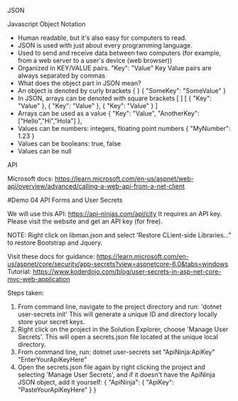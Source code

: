JSON 

Javascript Object Notation

- Human readable, but it's also easy for computers to read.
- JSON is used with just about every programming language. 
- Used to send and receive data between two computers (for example, from a web server to a user's device (web browser))
- Organized in KEY/VALUE pairs.
    "Key": "Value"
    Key Value pairs are always separated by commas
- What does the object part in JSON mean?
- An object is denoted by curly brackets { }
    {
        "SomeKey": "SomeValue"
    }
- In JSON, arrays can be denoted with square brackets [ ]
    [
        {
            "Key": "Value"
        },
        {
            "Key": "Value"
        },
        {
            "Key": "Value"
        }
    ]
- Arrays can be used as a value
        {
            "Key": "Value",
            "AnotherKey":["Hello","Hi","Hola"]
        },
- Values can be numbers: integers, floating point numbers
        {
            "MyNumber": 1.23
        }
- Values can be booleans: true, false
- Values can be null

API

Microsoft docs: https://learn.microsoft.com/en-us/aspnet/web-api/overview/advanced/calling-a-web-api-from-a-net-client

#Demo 04 API Forms and User Secrets

We will use this API: https://api-ninjas.com/api/city
It requires an API key. Please visit the website and get an API key (for free).

NOTE: Right click on libman.json and select 'Restore CLient-side Libraries..." to restore Bootstrap and Jquery.

Visit these docs for guidance: https://learn.microsoft.com/en-us/aspnet/core/security/app-secrets?view=aspnetcore-6.0&tabs=windows
Tutorial: https://www.koderdojo.com/blog/user-secrets-in-asp-net-core-mvc-web-application

Steps taken:
1. From command line, navigate to the project directory and run: 'dotnet user-secrets init' This will generate a unique ID and directory locally store your secret keys.
2. Right click on the project in the Solution Explorer, choose 'Manage User Secrets'. This will open a secrets.json file located at the unique local directory.
3. From command line, run: dotnet user-secrets set "ApiNinja:ApiKey" "EnterYourApiKeyHere"
4. Open the secrets.json file again by right clicking the project and selecting 'Manage User Secrets', and if it doesn't have the ApiNinja JSON object, add it yourself:
    {
        "ApiNinja": {
                "ApiKey": "PasteYourApiKeyHere"
         }
    }



